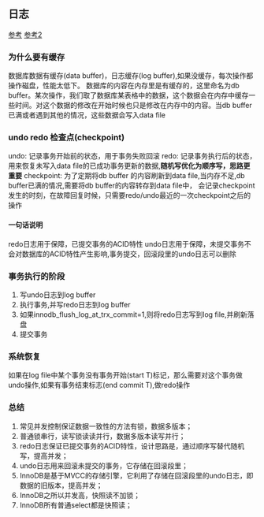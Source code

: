 ## 日志

[参考](https://zhuanlan.zhihu.com/p/34650908)
[参考2](https://mp.weixin.qq.com/s/R3yuitWpHHGWxsUcE0qIRQ)

### 为什么要有缓存

数据库数据有缓存(data buffer)，日志缓存(log buffer),如果没缓存，每次操作都操作磁盘，性能太低下。
数据库的内容在内存里是有缓存的，这里命名为db buffer。某次操作，我们取了数据库某表格中的数据，这个数据会在内存中缓存一些时间。对这个数据的修改在开始时候也只是修改在内存中的内容。当db buffer已满或者遇到其他的情况，这些数据会写入data file


### undo  redo 检查点(checkpoint)

undo: 记录事务开始前的状态，用于事务失败回滚
redo: 记录事务执行后的状态，用来恢复未写入data file的已成功事务更新的数据,**随机写优化为顺序写，思路更重要**
checkpoint: 为了定期将db buffer 的内容刷新到data file,当内存不足,db buffer已满的情况,需要将db buffer的内容转存到data file中，
会记录checkpoint发生的时刻，在故障回复时候，只需要redo/undo最近的一次checkpoint之后的操作

#### 一句话说明

redo日志用于保障，已提交事务的ACID特性
undo日志用于保障，未提交事务不会对数据库的ACID特性产生影响,事务提交，回滚段里的undo日志可以删除

### 事务执行的阶段

1. 写undo日志到log buffer
2. 执行事务,并写redo日志到log buffer
3. 如果innodb_flush_log_at_trx_commit=1,则将redo日志写到log file,并刷新落盘
4. 提交事务

### 系统恢复

如果在log file中某个事务没有事务开始(start T)标记，那么需要对这个事务做undo操作,如果有事务结束标志(end commit T),做redo操作

### 总结

1. 常见并发控制保证数据一致性的方法有锁，数据多版本；
2. 普通锁串行，读写锁读读并行，数据多版本读写并行；
3. redo日志保证已提交事务的ACID特性，设计思路是，通过顺序写替代随机写，提高并发；
4. undo日志用来回滚未提交的事务，它存储在回滚段里；
5. InnoDB是基于MVCC的存储引擎，它利用了存储在回滚段里的undo日志，即数据的旧版本，提高并发；
6. InnoDB之所以并发高，快照读不加锁；
7. InnoDB所有普通select都是快照读；
